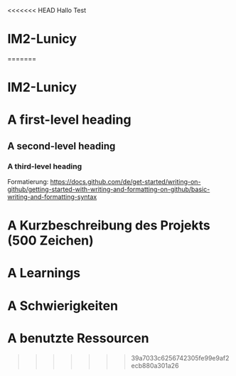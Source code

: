 <<<<<<< HEAD
Hallo Test
# IM2-Lunicy
=======
# IM2-Lunicy


# A first-level heading
## A second-level heading
### A third-level heading

Formatierung: https://docs.github.com/de/get-started/writing-on-github/getting-started-with-writing-and-formatting-on-github/basic-writing-and-formatting-syntax


# A Kurzbeschreibung des Projekts (500 Zeichen)

# A Learnings

# A Schwierigkeiten

# A benutzte Ressourcen
>>>>>>> 39a7033c6256742305fe99e9af2ecb880a301a26
